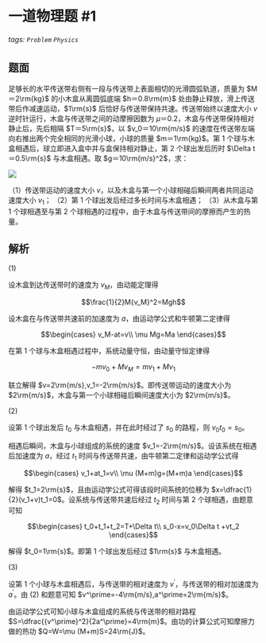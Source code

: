 # 一道物理题 #1

###### tags: `Problem` `Physics`

## 题面

足够长的水平传送带右侧有一段与传送带上表面相切的光滑圆弧轨道，质量为 $M＝2\rm{kg}$ 的小木盒从离圆弧底端 $h＝0.8\rm{m}$ 处由静止释放，滑上传送带后作减速运动，$1\rm{s}$ 后恰好与传送带保持共速。传送带始终以速度大小 $v$ 逆时针运行，木盒与传送带之间的动摩擦因数为 $\mu＝0.2$，木盒与传送带保持相对静止后，先后相隔 $T＝5\rm{s}$，以 $v_0＝10\rm{m/s}$ 的速度在传送带左端向右推出两个完全相同的光滑小球，小球的质量 $m＝1\rm{kg}$。第 $1$ 个球与木盒相遇后，球立即进入盒中并与盒保持相对静止，第 $2$ 个球出发后历时 $\Delta t＝0.5\rm{s}$ 与木盒相遇。取 $g＝10\rm{m/s}^2$，求：

![](https://cdn.jsdelivr.net/gh/fei0319/pic/img/image143.png)

（1）传送带运动的速度大小 $v$，以及木盒与第一个小球相碰后瞬间两者共同运动速度大小 $v_1$；
（2）第 $1$ 个球出发后经过多长时间与木盒相遇；
（3）从木盒与第 $1$ 个球相遇至与第 $2$ 个球相遇的过程中，由于木盒与传送带间的摩擦而产生的热量。

## 解析

(1)

设木盒到达传送带时的速度为 $v_M$，由动能定理得

$$\frac{1}{2}M{v_M}^2=Mgh$$

设木盒在与传送带共速前的加速度为 $a$，由运动学公式和牛顿第二定律得

$$\begin{cases}
v_M-at=v\\
\mu Mg=Ma
\end{cases}$$

在第 $1$ 个球与木盒相遇过程中，系统动量守恒，由动量守恒定律得

$$-mv_0+Mv_M=mv_1+Mv_1$$

联立解得 $v=2\rm{m/s},v_1=-2\rm{m/s}$。即传送带运动的速度大小为 $2\rm{m/s}$，木盒与第一个小球相碰后瞬间速度大小为 $2\rm{m/s}$。

(2)

设第 $1$ 个球出发后 $t_0$ 与木盒相遇，并在此时经过了 $s_0$ 的路程，则 $v_0t_0=s_0$。

相遇后瞬间，木盒与小球组成的系统的速度 $v_1=-2\rm{m/s}$。设该系统在相遇后加速度为 $a$，经过 $t_1$ 时间与传送带共速，由牛顿第二定律和运动学公式得

$$\begin{cases}
v_1+at_1=v\\
\mu (M+m)g=(M+m)a
\end{cases}$$

解得 $t_1=2\rm{s}$，且由运动学公式可得该段时间系统的位移为 $x=\dfrac{1}{2}(v_1+v)t_1=0$。设系统与传送带共速后经过 $t_2$ 时间与第 $2$ 个球相遇，由题意可知

$$\begin{cases}
t_0+t_1+t_2=T+\Delta t\\
s_0-x=v_0\Delta t +vt_2
\end{cases}$$

解得 $t_0=1\rm{s}$。即第 $1$ 个球出发后经过 $1\rm{s}$ 与木盒相遇。

(3)

设第 $1$ 个小球与木盒相遇后，与传送带的相对速度为 $v^\prime$，与传送带的相对加速度为 $a^\prime$。由 (2) 和题意可知 $v^\prime=-4\rm{m/s},a^\prime=2\rm{m/s}$。

由运动学公式可知小球与木盒组成的系统与传送带的相对路程 $S=\dfrac{{v^\prime}^2}{2a^\prime}=4\rm{m}$。由功的计算公式可知摩擦力做的热功 $Q=W=\mu (M+m)S=24\rm{J}$。